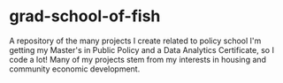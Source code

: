 # grad-school-of-fish
A repository of the many projects I create related to policy school I'm getting my Master's in Public Policy and a Data Analytics Certificate, so I code a lot!
Many of my projects stem from my interests in housing and community economic development.
